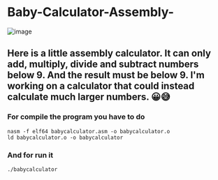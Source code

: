 # Baby-Calculator-Assembly-
![image](https://user-images.githubusercontent.com/87600765/139724714-5325194a-5474-4319-8c32-defe360dd39a.png)

## Here is a little assembly calculator. It can only add, multiply, divide and subtract numbers below 9. And the result must be below 9. I'm working on a calculator that could instead calculate much larger numbers. 😀😅

### For compile the program you have to do
```
nasm -f elf64 babycalculator.asm -o babycalculator.o
ld babycalculator.o -o babycalculator
``` 
### And for run it
```
./babycalculator
```  
